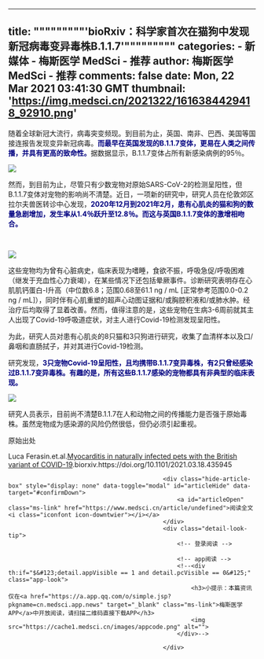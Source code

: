 
---
title: """""""""'bioRxiv：科学家首次在猫狗中发现新冠病毒变异毒株B.1.1.7'"""""""""
categories: 
    - 新媒体
    - 梅斯医学 MedSci - 推荐
author: 梅斯医学 MedSci - 推荐
comments: false
date: Mon, 22 Mar 2021 03:41:30 GMT
thumbnail: 'https://img.medsci.cn/2021322/1616384429418_92910.png'
---

<div>   
<div class="shortcode-content" id="content">
                                                    <p></p><p class="p1"><span class="s1">随着全球新冠大流行，病毒突变频现。到目前为止，英国、南非、巴西、美国等国接连报告发现变异新冠病毒。<strong><span style="color: #000080;">而最早在英国发现的</span></strong></span><strong><span class="s2" style="color: #000080;">B.1.1.7</span></strong><span class="s1"><strong><span style="color: #000080;">变体，更易在人类之间传播，并具有更高的致命性。</span></strong>据数据显示，</span><span class="s2">B.1.1.7</span><span class="s1">变体占所有新感染病例的</span><span class="s2">95</span><span class="s1">％。</span></p>
<p class="p1"><img src="https://img.medsci.cn/2021322/1616384429418_92910.png" referrerpolicy="no-referrer"></p>
<p class="p1"><span class="s1">然而，到目前为止，尽管只有少数宠物对原始</span><span class="s2">SARS-CoV-2</span><span class="s1">的检测呈阳性，但</span><span class="s2">B.1.1.7</span><span class="s1">变体对宠物的影响尚不清楚。近日，一项新的研究中，研究人员在伦敦郊区拉尔夫兽医转诊中心发现，</span><strong><span style="color: #000080;"><span class="s2">2020</span><span class="s1">年</span><span class="s2">12</span><span class="s1">月到</span><span class="s2">2021</span><span class="s1">年</span><span class="s2">2</span><span class="s1">月，患有心肌炎的猫和狗的数量急剧增加，发生率从</span><span class="s2">1.4</span><span class="s1">％跃升至</span><span class="s2">12.8</span><span class="s1">％。而这与英国</span><span class="s2">B.1.1.7</span><span class="s1">变体的激增相吻合。</span></span></strong></p>
<p class="p1"> </p>
<p class="p1"><span class="s1"><img src="https://img.medsci.cn/2021322/1616384079972_92910.png" referrerpolicy="no-referrer"></span></p>
<p class="p1"><span class="s1">这些宠物均为曾有心脏病史，临床表现为嗜睡，食欲不振，呼吸急促</span><span class="s2">/</span><span class="s1">呼吸困难（继发于充血性心力衰竭），在某些情况下还包括晕厥事件。诊断研究表明存在心肌肌钙蛋白</span><span class="s2">-I</span><span class="s1">升高（中位数</span><span class="s2">6.8</span><span class="s1">；范围</span><span class="s2">0.68</span><span class="s1">至</span><span class="s2">61.1 ng / mL [</span><span class="s1">正常参考范围</span><span class="s2">0.0-0.2 ng / mL]</span><span class="s1">），同时伴有心肌重塑的超声心动图证据和</span><span class="s2">/</span><span class="s1">或胸腔积液和</span><span class="s2">/</span><span class="s1">或肺水肿。经治疗后均取得了显着改善。然而，值得注意的是，这些宠物在生病</span><span class="s2">3-6</span><span class="s1">周前就其主人出现了</span><span class="s2">Covid-19</span><span class="s1">呼吸道症状，对主人进行</span><span class="s2">Covid-19</span><span class="s1">检测发现呈阳性。</span></p>
<p class="p1"><span class="s1">为此，研究人员对患有心肌炎的</span><span class="s2">8</span><span class="s1">只猫和</span><span class="s2">3</span><span class="s1">只狗进行研究，收集了血清样本以及口</span><span class="s2">/</span><span class="s1">鼻咽和直肠拭子，并对其进行</span><span class="s2">Covid-19</span><span class="s1">检测。</span></p>
<p class="p1"><span class="s2">研究发现，<strong><span style="color: #000080;">3</span></strong></span><strong><span style="color: #000080;"><span class="s1">只宠物</span><span class="s2">Covid-19</span><span class="s1">呈阳性，且均携带</span><span class="s2">B.1.1.7</span><span class="s1">变异毒株，有</span><span class="s2">2</span><span class="s1">只曾经感染过</span><span class="s2">B.1.1.7</span><span class="s1">变异毒株。有趣的是，所有这些</span><span class="s2">B.1.1.7</span><span class="s1">感染的宠物都具有非典型的临床表现。</span></span></strong></p>
<p class="p1"><span class="s1"><img src="https://img.medsci.cn/2021322/1616384079982_92910.png" referrerpolicy="no-referrer"></span></p>
<p class="p1"><span class="s1">研究人员表示，目前尚不清楚</span><span class="s2">B.1.1.7</span><span class="s1">在人和动物之间的传播能力是否强于原始毒株。虽然宠物成为感染源的风险仍然很低，但仍必须引起重视。</span></p>
<p class="p1"><span class="s1">原始出处</span></p>
<p class="p3"><span class="s1">Luca Ferasin.et.al.<a href="https://www.biorxiv.org/content/10.1101/2021.03.18.435945v1" target="_blank" rel="noopener">Myocarditis in naturally infected pets with the British variant of COVID-19</a>.biorxiv.https://doi.org/10.1101/2021.03.18.435945</span></p><p></p>
                                                    <!--<strong th:if="$&#123;detail.copyright=='原创'&#125;">本文系梅斯医学（MedSci）原创编译整理，转载需授权！</strong>-->
                                                </div>

                                                <div class="hide-article-box" style="display: none" data-toggle="modal" id="articleHide" data-target="#confirmDown">
                                                    <a id="articleOpen" class="ms-link" href="https://www.medsci.cn/article/undefined">阅读全文 <i class="iconfont icon-downtwier"></i></a>
                                                </div>
                                                <div class="detail-look-tip">
                                                    <!-- 登录阅读 -->
                                                    
                                                    <!-- app阅读 -->
                                                    <!--<div th:if="$&#123;detail.appVisible == 1 and detail.pcVisible == 0&#125;" class="app-look">
                                                        <h3>小提示：本篇资讯仅在<a href="https://a.app.qq.com/o/simple.jsp?pkgname=cn.medsci.app.news" target="_blank" class="ms-link">梅斯医学APP</a>中开放阅读，请扫描二维码直接下载APP</h3>
                                                        <img src="https://cache1.medsci.cn/images/appcode.png" alt="">
                                                    </div>-->
                                                    
                                                </div>

                                              
</div>
            